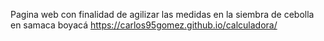 Pagina web con finalidad de agilizar las medidas en la siembra de cebolla en samaca boyacá
https://carlos95gomez.github.io/calculadora/
